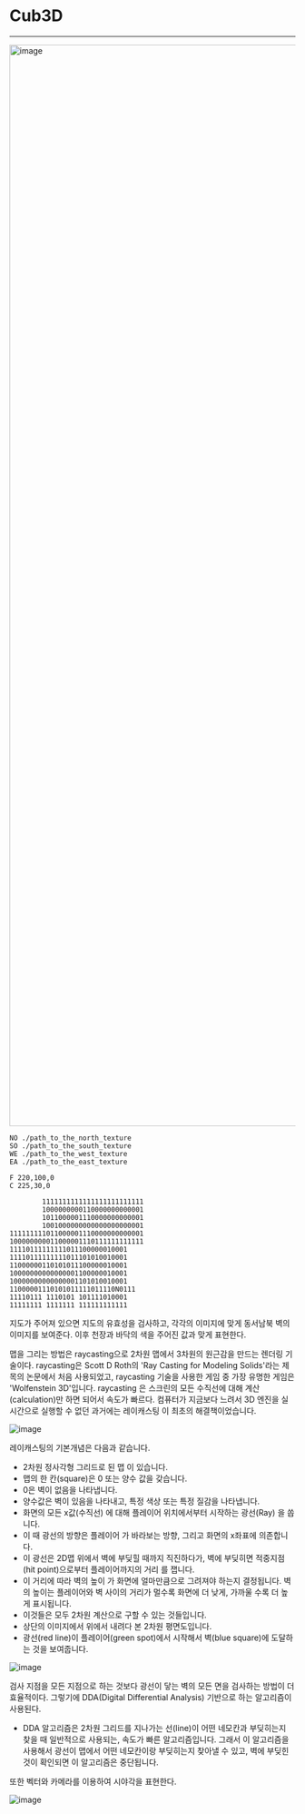# Cub3D
------
<img width="1902" alt="image" src="https://github.com/Labin97/cub3D/assets/109407187/5b28b36d-82a4-4bf4-a6b1-fe1fce8d1799">


```
NO ./path_to_the_north_texture
SO ./path_to_the_south_texture
WE ./path_to_the_west_texture
EA ./path_to_the_east_texture

F 220,100,0
C 225,30,0

        1111111111111111111111111
        1000000000110000000000001
        1011000001110000000000001
        1001000000000000000000001
111111111011000001110000000000001
100000000011000001110111111111111
11110111111111011100000010001
11110111111111011101010010001
11000000110101011100000010001
10000000000000001100000010001
10000000000000001101010010001
11000001110101011111011110N0111
11110111 1110101 101111010001
11111111 1111111 111111111111
```


지도가 주어져 있으면 지도의 유효성을 검사하고, 각각의 이미지에 맞게 동서남북 벽의 이미지를 보여준다.
이후 천장과 바닥의 색을 주어진 값과 맞게 표현한다.


맵을 그리는 방법은 raycasting으로 2차원 맵에서 3차원의 원근감을 만드는 렌더링 기술이다.
raycasting은 Scott D Roth의 'Ray Casting for Modeling Solids'라는 제목의 논문에서 처음 사용되었고,
raycasting 기술을 사용한 게임 중 가장 유명한 게임은 'Wolfenstein 3D'입니다.
raycasting 은 스크린의 모든 수직선에 대해 계산(calculation)만 하면 되어서 속도가 빠르다.
컴퓨터가 지금보다 느려서 3D 엔진을 실시간으로 실행할 수 없던 과거에는 레이캐스팅 이 최초의 해결책이었습니다.


![image](https://github.com/Labin97/cub3D/assets/109407187/788c105f-f388-4d5a-92f8-7cfaa45faeb1)


레이캐스팅의 기본개념은 다음과 같습니다.


* 2차원 정사각형 그리드로 된 맵 이 있습니다.
* 맵의 한 칸(square)은 0 또는 양수 값을 갖습니다.
* 0은 벽이 없음을 나타냅니다.
* 양수값은 벽이 있음을 나타내고, 특정 색상 또는 특정 질감을 나타냅니다.
* 화면의 모든 x값(수직선) 에 대해 플레이어 위치에서부터 시작하는 광선(Ray) 을 쏩니다.
* 이 때 광선의 방향은 플레이어 가 바라보는 방향, 그리고 화면의 x좌표에 의존합니다.
* 이 광선은 2D맵 위에서 벽에 부딪힐 때까지 직진하다가, 벽에 부딪히면 적중지점(hit point)으로부터 플레이어까지의 거리 를 잽니다.
* 이 거리에 따라 벽의 높이 가 화면에 얼마만큼으로 그려져야 하는지 결정됩니다. 벽의 높이는 플레이어와 벽 사이의 거리가 멀수록 화면에 더 낮게, 가까울 수록 더 높게 표시됩니다.
* 이것들은 모두 2차원 계산으로 구할 수 있는 것들입니다.
* 상단의 이미지에서 위에서 내려다 본 2차원 평면도입니다.
* 광선(red line)이 플레이어(green spot)에서 시작해서 벽(blue square)에 도달하는 것을 보여줍니다.


![image](https://github.com/Labin97/cub3D/assets/109407187/8983fe61-3ee1-462e-9e8f-bad4ea14a49c)


검사 지점을 모든 지점으로 하는 것보다 광선이 닿는 벽의 모든 면을 검사하는 방법이 더 효율적이다.
그렇기에 DDA(Digital Differential Analysis) 기반으로 하는 알고리즘이 사용된다.


* DDA 알고리즘은 2차원 그리드를 지나가는 선(line)이 어떤 네모칸과 부딪히는지 찾을 때 일반적으로 사용되는, 속도가 빠른 알고리즘입니다. 그래서 이 알고리즘을 사용해서 광선이 맵에서 어떤 네모칸이랑 부딪히는지 찾아낼 수 있고, 벽에 부딪힌 것이 확인되면 이 알고리즘은 중단됩니다.


또한 벡터와 카메라를 이용하여 시야각을 표현한다.


![image](https://github.com/Labin97/cub3D/assets/109407187/2652c442-8c2f-4a12-85cb-dc6cf6b12977)
